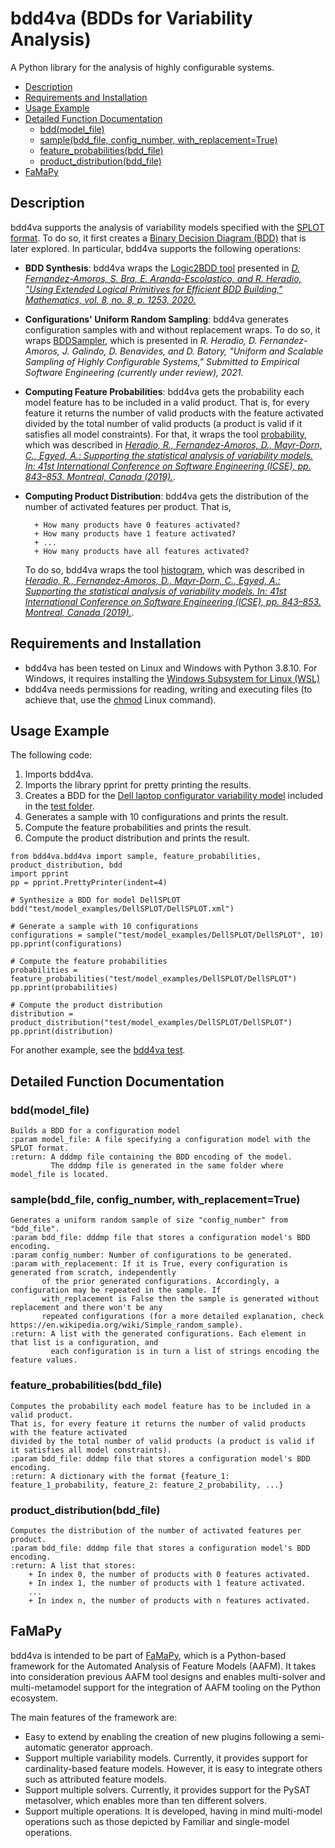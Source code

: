 # bdd4va (BDDs for Variability Analysis)

A Python library for the analysis of highly configurable systems. 

  * [Description](#description)
  * [Requirements and Installation](#requirements-and-installation)
  * [Usage Example](#usage-example)
  * [Detailed Function Documentation](#detailed-function-documentation)
    + [bdd(model_file)](#bdd-model-file-)
    + [sample(bdd_file, config_number, with_replacement=True)](#sample-bdd-file--config-number--with-replacement-true-)
    + [feature_probabilities(bdd_file)](#feature-probabilities-bdd-file-)
    + [product_distribution(bdd_file)](#product-distribution-bdd-file-)
  * [FaMaPy](#famapy)

## Description

bdd4va supports the analysis of variability models specified with the [SPLOT format](http://www.splot-research.org/). To do so, it first creates a [Binary Decision Diagram (BDD)](https://github.com/vscosta/cudd) that is later explored. In particular, bdd4va supports the following operations:

+ **BDD Synthesis**: bdd4va wraps the [Logic2BDD tool](https://github.com/davidfa71/Extending-Logic) presented in [*D. Fernandez-Amoros, S. Bra, E. Aranda-Escolastico,
and R. Heradio, "Using Extended Logical Primitives for Efficient BDD Building," Mathematics, vol. 8, no. 8, p. 1253, 2020.*](https://www.mdpi.com/2227-7390/8/8/1253)
+ **Configurations' Uniform Random Sampling**: bdd4va generates configuration samples with and without replacement wraps. To do so, it wraps [BDDSampler](https://github.com/davidfa71/BDDSampler), which is presented in *R. Heradio, D. Fernandez-Amoros, J. Galindo,
    D. Benavides, and D. Batory, "Uniform and Scalable Sampling of Highly Configurable Systems," Submitted to Empirical Software Engineering (currently under review), 2021.*
+ **Computing Feature Probabilities**: bdd4va gets the probability each model feature has to be included in a valid product. That is, for every feature it returns the number of valid products with the feature activated divided by the total number of valid products (a product is valid if it satisfies all model constraints). For that, it wraps the tool [probability](https://github.com/rheradio/VMStatAnal), which was described in [*Heradio, R., Fernandez-Amoros, D., Mayr-Dorn, C., Egyed, A.: Supporting the statistical analysis of variability models. In: 41st International Conference on Software Engineering (ICSE), pp. 843–853. Montreal, Canada (2019).*](https://ieeexplore.ieee.org/document/8811977).
+ **Computing Product Distribution**:  bdd4va gets the distribution of the number of activated features per product. That is,
        
        + How many products have 0 features activated?
        + How many products have 1 feature activated?
        + ...
        + How many products have all features activated?
    
    To do so, bdd4va wraps the tool [histogram](https://github.com/rheradio/VMStatAnal), which was described in [*Heradio, R., Fernandez-Amoros, D., Mayr-Dorn, C., Egyed, A.: Supporting the statistical analysis of variability models. In: 41st International Conference on Software Engineering (ICSE), pp. 843–853. Montreal, Canada (2019).*](https://ieeexplore.ieee.org/document/8811977).

## Requirements and Installation

+ bdd4va has been tested on Linux and Windows with Python 3.8.10. For Windows, it requires installing the [Windows Subsystem for Linux (WSL)](https://docs.microsoft.com/en-us/windows/wsl/install)
+ bdd4va needs permissions for reading, writing and executing files (to achieve that, use the [chmod](https://en.wikipedia.org/wiki/Chmod) Linux command).

## Usage Example

The following code:
1) Imports bdd4va.
2) Imports the library pprint for pretty printing the results.
3) Creates a BDD for the [Dell laptop configurator variability model](https://github.com/rheradio/bdd4va/blob/main/test/model_examples/DellSPLOT/DellSPLOT.xml) included in the [test folder](https://github.com/rheradio/bdd4va/tree/main/test).
4) Generates a sample with 10 configurations and prints the result.
5) Compute the feature probabilities and prints the result.
6) Compute the product distribution and prints the result.

```
from bdd4va.bdd4va import sample, feature_probabilities, product_distribution, bdd
import pprint
pp = pprint.PrettyPrinter(indent=4)

# Synthesize a BDD for model DellSPLOT
bdd("test/model_examples/DellSPLOT/DellSPLOT.xml")

# Generate a sample with 10 configurations
configurations = sample("test/model_examples/DellSPLOT/DellSPLOT", 10)
pp.pprint(configurations)

# Compute the feature probabilities
probabilities = feature_probabilities("test/model_examples/DellSPLOT/DellSPLOT")
pp.pprint(probabilities)

# Compute the product distribution
distribution = product_distribution("test/model_examples/DellSPLOT/DellSPLOT")
pp.pprint(distribution)
```

For another example, see the [bdd4va test](https://github.com/rheradio/bdd4va/blob/main/test/test_bdd4va.py).

## Detailed Function Documentation

### bdd(model_file)
    Builds a BDD for a configuration model
    :param model_file: A file specifying a configuration model with the SPLOT format.
    :return: A dddmp file containing the BDD encoding of the model. 
             The dddmp file is generated in the same folder where model_file is located.
             
### sample(bdd_file, config_number, with_replacement=True)
    Generates a uniform random sample of size "config_number" from "bdd_file".
    :param bdd_file: dddmp file that stores a configuration model's BDD encoding.
    :param config_number: Number of configurations to be generated.
    :param with_replacement: If it is True, every configuration is generated from scratch, independently
           of the prior generated configurations. Accordingly, a configuration may be repeated in the sample. If
           with_replacement is False then the sample is generated without replacement and there won't be any
           repeated configurations (for a more detailed explanation, check https://en.wikipedia.org/wiki/Simple_random_sample).
    :return: A list with the generated configurations. Each element in that list is a configuration, and
             each configuration is in turn a list of strings encoding the feature values.

### feature_probabilities(bdd_file)
    Computes the probability each model feature has to be included in a valid product.
    That is, for every feature it returns the number of valid products with the feature activated
    divided by the total number of valid products (a product is valid if it satisfies all model constraints).
    :param bdd_file: dddmp file that stores a configuration model's BDD encoding.
    :return: A dictionary with the format {feature_1: feature_1_probability, feature_2: feature_2_probability, ...}

### product_distribution(bdd_file)
    Computes the distribution of the number of activated features per product.
    :param bdd_file: dddmp file that stores a configuration model's BDD encoding.
    :return: A list that stores:
        + In index 0, the number of products with 0 features activated.
        + In index 1, the number of products with 1 feature activated.
        ...
        + In index n, the number of products with n features activated.
## FaMaPy

bdd4va is intended to be part of [FaMaPy](https://github.com/diverso-lab/core), which is a Python-based framework for the Automated Analysis of Feature Models (AAFM). It takes into consideration previous AAFM tool designs and enables multi-solver and multi-metamodel support for the integration of AAFM tooling on the Python ecosystem.

The main features of the framework are:

+ Easy to extend by enabling the creation of new plugins following a semi-automatic generator approach.
+ Support multiple variability models. Currently, it provides support for cardinality-based feature models. However, it is easy to integrate others such as attributed feature models.
+ Support multiple solvers. Currently, it provides support for the PySAT metasolver, which enables more than ten different solvers.
+ Support multiple operations. It is developed, having in mind multi-model operations such as those depicted by Familiar and single-model operations.

